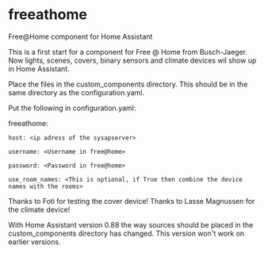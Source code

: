 # freeathome
Free@Home component for Home Assistant

This is a first start for a component for Free @ Home from Busch-Jaeger.
Now lights, scenes, covers, binary sensors and climate devices wil show up in Home Assistant. 

Place the files in the custom_components directory. This should be in the same directory as the configuration.yaml.

Put the following in configuration.yaml:

freeathome:

    host: <ip adress of the sysapserver> 

    username: <Username in free@home>
    
    password: <Password in free@home>
    
    use_room_names: <This is optional, if True then combine the device names with the rooms>
  
Thanks to Foti for testing the cover device!
Thanks to Lasse Magnussen for the climate device!

With Home Assistant version 0.88 the way sources should be placed in the custom_components directory has changed. 
This version won't work on earlier versions.
